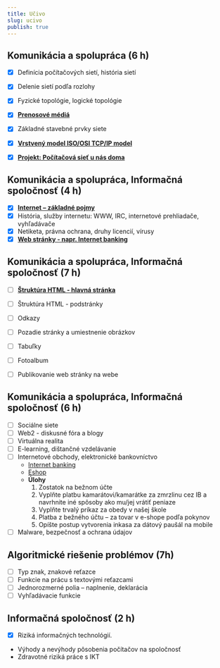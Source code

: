 ```yaml
---
title: Učivo
slug: ucivo
publish: true 
---
```


## Komunikácia a spolupráca (6 h)

- [x] Definícia počítačových sietí, história sietí
- [x] Delenie sietí podľa rozlohy
- [x] Fyzické topológie, logické topológie
- [x] **[Prenosové médiá](/2-rocnik/prenosove-media/)**
- [x] Základné stavebné prvky siete
- [x] **[Vrstvený model ISO/OSI TCP/IP model](/2-rocnik/tcp-ip-model)**
- [x] **[Projekt: Počítačová sieť u nás doma](/2-rocnik/projekt-siet/)**


## Komunikácia a spolupráca, Informačná spoločnosť (4 h)

- [x] **[Internet – základné pojmy](/2-rocnik/clanky-o-internete/)**
- [x] História, služby internetu: WWW, IRC, internetové prehliadače, vyhľadávače
- [x] Netiketa, právna ochrana, druhy licencií, vírusy
- [x] **[Web stránky - napr. Internet banking](/2-rocnik/vyhladavanie-na-webe/)**

## Komunikácia a spolupráca, Informačná spoločnosť (7 h)

- [ ] **[Štruktúra HTML - hlavná stránka](/2-rocnik/jazyk-html/)**
- [ ] Štruktúra HTML - podstránky
- [ ] Odkazy
- [ ] Pozadie stránky a umiestnenie obrázkov
- [ ] Tabuľky
- [ ] Fotoalbum
- [ ] Publikovanie web stránky na webe


## Komunikácia a spolupráca, Informačná spoločnosť (6 h)

- [ ] Sociálne siete
- [ ] Web2 - diskusné fóra a blogy
- [ ] Virtuálna realita
- [ ] E-learning, dištančné vzdelávanie
- [ ] Internetové obchody, elektronické bankovníctvo
    - [Internet banking](https://app.vub.sk/inbizdemo/inbiz.html)
    - [Eshop](https://de8.webroyal.sk/)
    - **Úlohy**
        1. Zostatok na bežnom účte
        2. Vyplňte platbu kamarátovi/kamarátke za zmrzlinu cez IB a navrhnite iné spôsoby ako mu/jej vrátiť peniaze
        3. Vyplňte trvalý príkaz za obedy v našej škole
        4. Platba z bežného účtu – za tovar v e-shope podľa pokynov
        5. Opíšte postup vytvorenia inkasa za dátový paušál na mobile
- [ ] Malware, bezpečnosť a ochrana údajov

## Algoritmické riešenie problémov (7h)

- [ ] Typ znak, znakové reťazce
- [ ] Funkcie na prácu s textovými reťazcami
- [ ] Jednorozmerné polia – naplnenie, deklarácia
- [ ] Vyhľadávacie funkcie

## Informačná spoločnosť (2 h)

- [x] Riziká informačných technológií.
- Výhody a nevýhody pôsobenia počítačov na spoločnosť
- Zdravotné riziká práce s IKT
